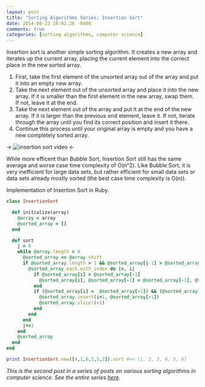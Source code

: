 ```yaml
---
layout: post
title: "Sorting Algorithms Series: Insertion Sort"
date: 2014-08-23 16:01:26 -0400
comments: true
categories: [sorting algorithms, computer science]
---
```


Insertion sort is another simple sorting algorithm. It creates a new array and iterates up the current array, placing the current element into the correct place in the new sorted array.

<ol>
  <li>First, take the first element of the unsorted array out of the array and put it into an empty new array.</li> 
  <li>Take the next element out of the unsorted array and place it into the new array. If it is smaller than the first element in the new array, swap them. If not, leave it at the end.
  <li>Take the next element out of the array and put it at the end of the new array. If it is larger than the previous end element, leave it. If not, iterate through the array until you find its correct position and insert it there.
  <li>Continue this process until your original array is empty and you have a new completely sorted array.</li>
</ol>

<!-- more -->

-> ![insertion sort video](http://upload.wikimedia.org/wikipedia/commons/0/0f/Insertion-sort-example-300px.gif "Insertion Sort") <-

While more efficent than Bubble Sort, Insertion Sort still has the same average and worse case time complexity of O(n^2). Like Bubble Sort, it is very inefficient for large data sets, but rather efficient for small data sets or data sets already mostly sorted (the best case time complexity is O(n)). 

Implementation of Insertion Sort in Ruby.

```ruby insertion sort
class InsertionSort

  def initialize(array)
    @array = array
    @sorted_array = []
  end

  def sort
    j = 0
    while @array.length > 0
      @sorted_array << @array.shift
      if @sorted_array.length > 1 && @sorted_array[j-1] > @sorted_array[j]
        @sorted_array.each.with_index do |n, i|
          if @sorted_array[i] > @sorted_array[-1]
            @sorted_array[i], @sorted_array[-1] = @sorted_array[-1], @sorted_array[i]
          end
          if (@sorted_array[i] <  @sorted_array[-1]) && (@sorted_array[i+1] > @sorted_array[-1])
            @sorted_array.insert(i+1, @sorted_array[-1])
            @sorted_array.slice!(-1)
          end
        end 
      end 
      j+=1
    end
    @sorted_array
  end 
end

print InsertionSort.new([4,1,6,3,5,2]).sort #=> [1, 2, 3, 4, 5, 6]
```

*This is the second post in a series of posts on various sorting algorithms in computer science. See the entire series <a href="/blog/categories/sorting-algorithms/">here</a>.*
